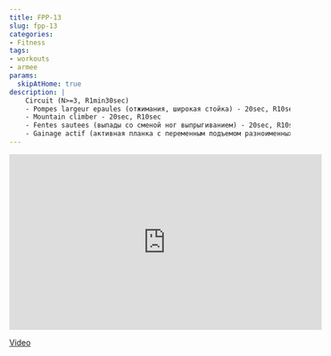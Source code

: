 ```yaml
---
title: FPP-13
slug: fpp-13
categories:
- Fitness
tags:
- workouts
- armee
params:
  skipAtHome: true
description: |
    Circuit (N>=3, R1min30sec)
    - Pompes largeur epaules (отжимания, широкая стойка) - 20sec, R10sec
    - Mountain climber - 20sec, R10sec
    - Fentes sautees (выпады со сменой ног выпрыгиванием) - 20sec, R10sec
    - Gainage actif (активная планка с переменным подъемом разноименных руки и ноги) - 20sec, R10sec
---
```

<iframe width="560" height="315" src="https://www.youtube.com/embed/0A8c9E8x87U?si=tWtzw5n8d9ovtmS1" title="YouTube video player" frameborder="0" allow="accelerometer; autoplay; clipboard-write; encrypted-media; gyroscope; picture-in-picture; web-share" allowfullscreen></iframe>

[Video](https://youtu.be/0A8c9E8x87U?si=tWtzw5n8d9ovtmS1)
